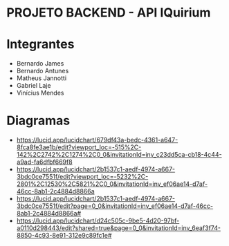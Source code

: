 # PROJETO BACKEND - API IQuirium

# Integrantes
- Bernardo James
- Bernardo Antunes
- Matheus Jannotti
- Gabriel Laje
- Vinícius Mendes

# Diagramas
- https://lucid.app/lucidchart/679df43a-bedc-4361-a647-8fca8fe3ae1b/edit?viewport_loc=-515%2C-142%2C2742%2C1274%2C0_0&invitationId=inv_c23dd5ca-cb18-4c44-a9ad-fa6dfbf669f8
- https://lucid.app/lucidchart/2b1537c1-aedf-4974-a667-3bdc0ce7551f/edit?viewport_loc=-5232%2C-2801%2C12530%2C5821%2C0_0&invitationId=inv_ef06ae14-d7af-46cc-8ab1-2c4884d8866a
- https://lucid.app/lucidchart/2b1537c1-aedf-4974-a667-3bdc0ce7551f/edit?page=0_0&invitationId=inv_ef06ae14-d7af-46cc-8ab1-2c4884d8866a#
- https://lucid.app/lucidchart/d24c505c-9be5-4d20-97bf-a0110d298443/edit?shared=true&page=0_0&invitationId=inv_6eaf3f74-8850-4c93-8e91-312e9c89fc1e#
